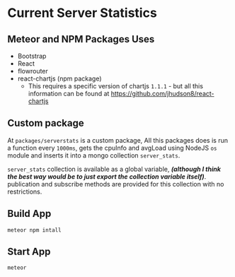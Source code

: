 # Current Server Statistics

## Meteor and NPM Packages Uses
 - Bootstrap
 - React
 - flowrouter
 - react-chartjs (npm package)
    - This requires a specific version of chartjs `1.1.1` - but all this
    information can be found at https://github.com/jhudson8/react-chartjs

## Custom package
At `packages/serverstats` is a custom package, All this packages does is run a
function every `1000ms`, gets the cpuInfo and avgLoad using NodeJS `os` module
and inserts it into a mongo collection `server_stats`.

`server_stats` collection is available as a global variable, ***(although I think
  the best way would be to just export the collection variable itself)***.
  publication and subscribe methods are provided for this collection with no
  restrictions.

## Build App
`meteor npm intall`

## Start App
`meteor`
